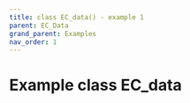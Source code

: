 ```yaml
---
title: class EC_data() - example 1
parent: EC_Data
grand_parent: Examples
nav_order: 1
---
```



Example class EC_data
================================================


